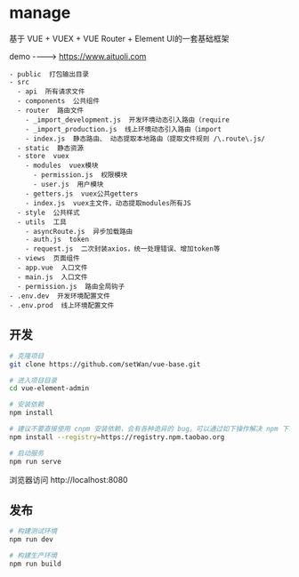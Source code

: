 # manage

基于 VUE + VUEX + VUE Router + Element UI的一套基础框架

demo ----> https://www.aituoli.com
```
- public  打包输出目录
- src
  - api  所有请求文件
  - components  公共组件
  - router  路由文件
    - _import_development.js  开发环境动态引入路由（require
    - _import_production.js  线上环境动态引入路由（import
    - index.js  静态路由、 动态提取本地路由（提取文件规则 /\.route\.js/
  - static  静态资源
  - store  vuex
    - modules  vuex模块
      - permission.js  权限模块
      - user.js  用户模块
    - getters.js  vuex公共getters
    - index.js  vuex主文件，动态提取modules所有JS
  - style  公共样式
  - utils  工具
    - asyncRoute.js  异步加载路由
    - auth.js  token
    - request.js  二次封装axios，统一处理错误、增加token等
  - views  页面组件
  - app.vue  入口文件
  - main.js  入口文件
  - permission.js  路由全局钩子
- .env.dev  开发环境配置文件
- .env.prod  线上环境配置文件
```


## 开发

```bash
# 克隆项目
git clone https://github.com/setWan/vue-base.git

# 进入项目目录
cd vue-element-admin

# 安装依赖
npm install

# 建议不要直接使用 cnpm 安装依赖，会有各种诡异的 bug。可以通过如下操作解决 npm 下载速度慢的问题
npm install --registry=https://registry.npm.taobao.org

# 启动服务
npm run serve
```

浏览器访问 http://localhost:8080

## 发布

```bash
# 构建测试环境
npm run dev

# 构建生产环境
npm run build
```

